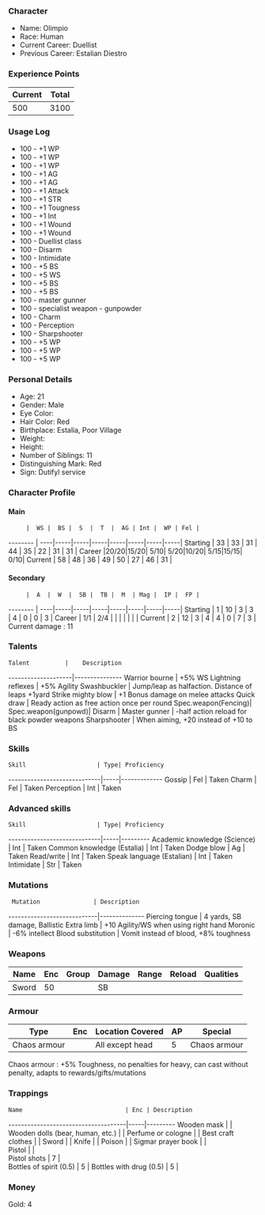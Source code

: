 ### Character
- Name: Olimpio
- Race: Human
- Current Career: Duellist
- Previous Career: Estalian Diestro

### Experience Points
Current | Total
--------|------
  500   | 3100
    
### Usage Log
- 100 - +1 WP
- 100 - +1 WP
- 100 - +1 WP
- 100 - +1 AG
- 100 - +1 AG
- 100 - +1 Attack
- 100 - +1 STR
- 100 - +1 Tougness
- 100 - +1 Int
- 100 - +1 Wound
- 100 - +1 Wound
- 100 - Duellist class
- 100 - Disarm
- 100 - Intimidate
- 100 - +5 BS
- 100 - +5 WS
- 100 - +5 BS
- 100 - +5 BS
- 100 - master gunner
- 100 - specialist weapon - gunpowder
- 100 - Charm
- 100 - Perception
- 100 - Sharpshooter
- 100 - +5 WP
- 100 - +5 WP
- 100 - +5 WP




### Personal Details
- Age: 21
- Gender: Male
- Eye Color: 
- Hair Color: Red
- Birthplace: Estalia, Poor Village
- Weight: 
- Height: 
- Number of Siblings: 11
- Distinguishing Mark: Red
- Sign: Dutifyl service

### Character Profile

#### Main
         |  WS |  BS |  S  |  T  |  AG | Int |  WP | Fel |
-------- | ----|-----|-----|-----|-----|-----|-----|-----|
Starting |  33 |  33 |  31 |  44 |  35 |  22 |  31 |  31 |
Career   |20/20|15/20| 5/10| 5/20|10/20| 5/15|15/15| 0/10|
Current  |  58 |  48 |  36 |  49 |  50 |  27 |  46 |  31 |

#### Secondary
         |  A  |  W  |  SB |  TB |  M  | Mag |  IP |  FP |
-------- | ----|-----|-----|-----|-----|-----|-----|-----|
Starting |  1  |  10 |  3  |  3  |  4  |  0  |  0  |  3  |
Career   | 1/1 | 2/4 |     |     |     |     |     |     |
Current  |  2  |  12 |  3  |  4  |  4  |  0  |  7  |  3  |
Current damage : 11
  
### Talents
    Talent          |    Description
--------------------|---------------
Warrior bourne      | +5% WS
Lightning reflexes  | +5% Agility
Swashbuckler        | Jump/leap as halfaction. Distance of leaps +1yard
Strike mighty blow  | +1 Bonus damage on melee attacks
Quick draw          | Ready action as free action once per round
Spec.weapon(Fencing)|
Spec.weapon(gunpowd)|
Disarm              |
Master gunner       | -half action reload for black powder weapons
Sharpshooter        | When aiming, +20 instead of +10 to BS

### Skills
    Skill                    | Type| Proficiency
-----------------------------|-----|-------------
Gossip                       | Fel | Taken
Charm                        | Fel | Taken
Perception                   | Int | Taken



### Advanced skills
    Skill                    | Type| Proficiency
-----------------------------|-----|---------
Academic knowledge (Science) | Int | Taken
Common knowledge  (Estalia)  | Int | Taken
Dodge blow                   | Ag  | Taken
Read/write                   | Int | Taken
Speak language (Estalian)    | Int | Taken
Intimidate                   | Str | Taken

### Mutations
     Mutation               | Description
----------------------------|--------------
Piercing tongue             | 4 yards, SB damage, Ballistic
Extra limb                  | +10 Agility/WS when using right hand
Moronic                     | -6% intellect
Blood substitution          | Vomit instead of blood, +8% toughness

### Weapons
   Name  | Enc | Group | Damage | Range | Reload | Qualities
-------- |-----|-------|--------|-------|--------|---------------------------------
   Sword |  50 |       |   SB   |       |        |
  
### Armour
   Type     | Enc | Location Covered | AP | Special
------------|-----|------------------|----|---------------
Chaos armour|     | All except head  | 5  | Chaos armour

Chaos armour : +5% Toughness, no penalties for heavy, can cast without penalty, adapts to rewards/gifts/mutations

### Trappings
    Name                             | Enc | Description
-------------------------------------|-----|---------
Wooden mask                          |     |
Wooden dolls  (bear, human, etc.)    |     |
Perfume or cologne                   |     | 
Best craft clothes                   |     | 
Sword                                |     | 
Knife          	        	     |     |
Poison                               |     |
Sigmar prayer book                   |     |   
Pistol                               |     |   
Pistol shots                         |  7  |   
Bottles of spirit (0.5)              |  5  |
Bottles with drug (0.5)              |  5  |

### Money
Gold: 4
